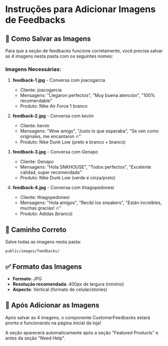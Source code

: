 # Instruções para Adicionar Imagens de Feedbacks

## 📸 Como Salvar as Imagens

Para que a seção de feedbacks funcione corretamente, você precisa salvar as 4 imagens nesta pasta com os seguintes nomes:

### Imagens Necessárias:

1. **feedback-1.jpg** - Conversa com joacogarcia
   - Cliente: joacogarcia
   - Mensagens: "Llegaron perfectos", "Muy buena atención", "100% recomendable"
   - Produto: Nike Air Force 1 branco

2. **feedback-2.jpg** - Conversa com keviin
   - Cliente: keviin
   - Mensagens: "Wow amigo", "Justo lo que esperaba", "Se ven como originales, me encantaron 🔥"
   - Produto: Nike Dunk Low (preto e branco + branco)

3. **feedback-3.jpg** - Conversa com Genapo
   - Cliente: Genapo
   - Mensagens: "Hola SNKHOUSE", "Todos perfectos", "Excelente calidad, super recomendado"
   - Produto: Nike Dunk Low (verde e cinza/preto)

4. **feedback-4.jpg** - Conversa com thiagopedonesi
   - Cliente: thiagopedonesi
   - Mensagens: "Hola amigos", "Recibí los sneakers", "Están increíbles, muchas gracias! 🔥"
   - Produto: Adidas (branco)

## 📁 Caminho Correto

Salve todas as imagens nesta pasta:
```
public/images/feedbacks/
```

## ✅ Formato das Imagens

- **Formato**: JPG
- **Resolução recomendada**: 400px de largura (mínimo)
- **Aspecto**: Vertical (formato de celular/stories)

## 🔧 Após Adicionar as Imagens

Após salvar as 4 imagens, o componente CustomerFeedbacks estará pronto e funcionando na página inicial da loja!

A seção aparecerá automaticamente após a seção "Featured Products" e antes da seção "Need Help".
